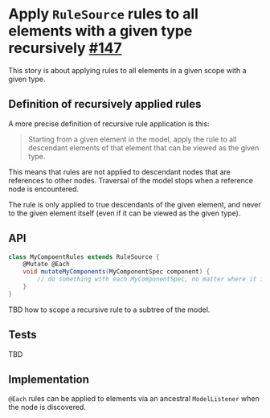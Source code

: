 # Apply `RuleSource` rules to all elements with a given type recursively [#147](https://github.com/gradle/langos/issues/147)

This story is about applying rules to all elements in a given scope with a given type.

## Definition of recursively applied rules

A more precise definition of recursive rule application is this:

> Starting from a given element in the model, apply the rule to all descendant elements of that element that can be viewed as the given type.

This means that rules are not applied to descendant nodes that are references to other nodes. Traversal of the model stops when a reference node is encountered.

The rule is only applied to true descendants of the given element, and never to the given element itself (even if it can be viewed as the given type).

## API

```groovy
class MyCompoentRules extends RuleSource {
    @Mutate @Each
    void mutateMyComponents(MyComponentSpec component) {
        // do something with each MyComponentSpec, no matter where it is in the model
    }
}
```

TBD how to scope a recursive rule to a subtree of the model.

## Tests

TBD

## Implementation

`@Each` rules can be applied to elements via an ancestral `ModelListener` when the node is discovered.
